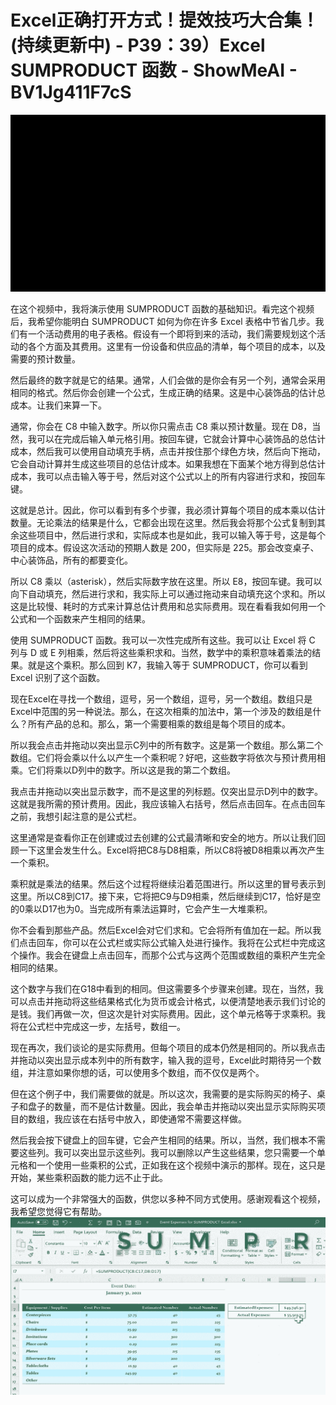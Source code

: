 # Excel正确打开方式！提效技巧大合集！(持续更新中) - P39：39）Excel SUMPRODUCT 函数 - ShowMeAI - BV1Jg411F7cS

![](img/311ae2ecd4b735f7f747e38589aa1a03_0.png)

在这个视频中，我将演示使用 SUMPRODUCT 函数的基础知识。看完这个视频后，我希望你能明白 SUMPRODUCT 如何为你在许多 Excel 表格中节省几步。我们有一个活动费用的电子表格。假设有一个即将到来的活动，我们需要规划这个活动的各个方面及其费用。这里有一份设备和供应品的清单，每个项目的成本，以及需要的预计数量。

然后最终的数字就是它的结果。通常，人们会做的是你会有另一个列，通常会采用相同的格式。然后你会创建一个公式，生成正确的结果。这是中心装饰品的估计总成本。让我们来算一下。

通常，你会在 C8 中输入数字。所以你只需点击 C8 乘以预计数量。现在 D8，当然，我可以在完成后输入单元格引用。按回车键，它就会计算中心装饰品的总估计成本，然后我可以使用自动填充手柄，点击并按住那个绿色方块，然后向下拖动，它会自动计算并生成这些项目的总估计成本。如果我想在下面某个地方得到总估计成本，我可以点击输入等于号，然后对这个公式以上的所有内容进行求和，按回车键。

这就是总计。因此，你可以看到有多个步骤，我必须计算每个项目的成本乘以估计数量。无论乘法的结果是什么，它都会出现在这里。然后我会将那个公式复制到其余这些项目中，然后进行求和，实际成本也是如此，我可以输入等于号，这是每个项目的成本。假设这次活动的预期人数是 200，但实际是 225。那会改变桌子、中心装饰品，所有的都要变化。

所以 C8 乘以（asterisk），然后实际数字放在这里。所以 E8，按回车键。我可以向下自动填充，然后进行求和，我实际上可以通过拖动来自动填充这个求和。所以这是比较慢、耗时的方式来计算总估计费用和总实际费用。现在看看我如何用一个公式和一个函数来产生相同的结果。

使用 SUMPRODUCT 函数。我可以一次性完成所有这些。我可以让 Excel 将 C 列与 D 或 E 列相乘，然后将这些乘积求和。当然，数学中的乘积意味着乘法的结果。就是这个乘积。那么回到 K7，我输入等于 SUMPRODUCT，你可以看到 Excel 识别了这个函数。

现在Excel在寻找一个数组，逗号，另一个数组，逗号，另一个数组。数组只是Excel中范围的另一种说法。那么，在这次相乘的加法中，第一个涉及的数组是什么？所有产品的总和。那么，第一个需要相乘的数组是每个项目的成本。

所以我会点击并拖动以突出显示C列中的所有数字。这是第一个数组。那么第二个数组。它们将会乘以什么以产生一个乘积呢？好吧，这些数字将依次与预计费用相乘。它们将乘以D列中的数字。所以这是我的第二个数组。

我点击并拖动以突出显示数字，而不是这里的列标题。仅突出显示D列中的数字。这就是我所需的预计费用。因此，我应该输入右括号，然后点击回车。在点击回车之前，我想引起注意的是公式栏。

这里通常是查看你正在创建或过去创建的公式最清晰和安全的地方。所以让我们回顾一下这里会发生什么。Excel将把C8与D8相乘，所以C8将被D8相乘以再次产生一个乘积。

乘积就是乘法的结果。然后这个过程将继续沿着范围进行。所以这里的冒号表示到这里。所以C8到C17。接下来，它将把C9与D9相乘，然后继续到C17，恰好是空的0乘以D17也为0。当完成所有乘法运算时，它会产生一大堆乘积。

你不会看到那些产品。然后Excel会对它们求和。它会将所有值加在一起。所以我们点击回车，你可以在公式栏或实际公式输入处进行操作。我将在公式栏中完成这个操作。我会在键盘上点击回车，而那个公式与这两个范围或数组的乘积产生完全相同的结果。

这个数字与我们在G18中看到的相同。但这需要多个步骤来创建。现在，当然，我可以点击并拖动将这些结果格式化为货币或会计格式，以便清楚地表示我们讨论的是钱。我们再做一次，但这次是针对实际费用。因此，这个单元格等于求乘积。我将在公式栏中完成这一步，左括号，数组一。

现在再次，我们谈论的是实际费用。但每个项目的成本仍然是相同的。所以我点击并拖动以突出显示成本列中的所有数字，输入我的逗号，Excel此时期待另一个数组，并注意如果你想的话，可以使用多个数组，而不仅仅是两个。

但在这个例子中，我们需要做的就是。所以这次，我需要的是实际购买的椅子、桌子和盘子的数量，而不是估计数量。因此，我会单击并拖动以突出显示实际购买项目的数组，我应该在右括号中放入，即使通常不需要这样做。

然后我会按下键盘上的回车键，它会产生相同的结果。所以，当然，我们根本不需要这些列。我可以突出显示这些列。我可以删除以产生这些结果，您只需要一个单元格和一个使用一些乘积的公式，正如我在这个视频中演示的那样。现在，这只是开始，某些乘积函数的能力远不止于此。

这可以成为一个非常强大的函数，供您以多种不同方式使用。感谢观看这个视频，我希望您觉得它有帮助。![](img/311ae2ecd4b735f7f747e38589aa1a03_2.png)
